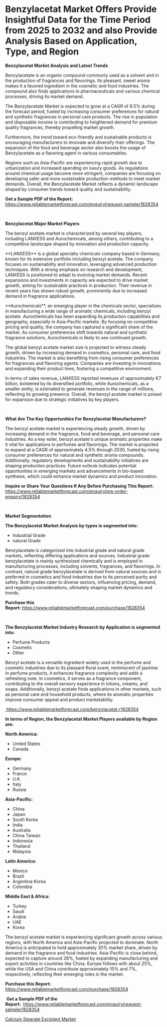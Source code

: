 <p><h1>Benzylacetat Market Offers Provide Insightful Data for the Time Period from 2025 to 2032 and also Provide Analysis Based on Application, Type, and Region</h1></p><p><strong>Benzylacetat Market Analysis and Latest Trends</strong></p>
<p><p>Benzylacetate is an organic compound commonly used as a solvent and in the production of fragrances and flavorings. Its pleasant, sweet aroma makes it a favored ingredient in the cosmetic and food industries. The compound also finds applications in pharmaceuticals and various chemical processes, driving its market demand. </p><p>The Benzylacetate Market is expected to grow at a CAGR of 8.5% during the forecast period, fueled by increasing consumer preferences for natural and synthetic fragrances in personal care products. The rise in population and disposable income is contributing to heightened demand for premium quality fragrances, thereby propelling market growth. </p><p>Furthermore, the trend toward eco-friendly and sustainable products is encouraging manufacturers to innovate and diversify their offerings. The expansion of the food and beverage sector also boosts the usage of Benzylacetate as a flavoring agent in various consumables. </p><p>Regions such as Asia-Pacific are experiencing rapid growth due to urbanization and increased spending on luxury goods. As regulations around chemical usage become more stringent, companies are focusing on developing safer and more sustainable production methods to meet market demands. Overall, the Benzylacetate Market reflects a dynamic landscape shaped by consumer trends toward quality and sustainability.</p></p>
<p><strong>Get a Sample PDF of the Report:&nbsp;</strong> <a href="https://www.reliablemarketforecast.com/enquiry/request-sample/1828354?utm_campaign=2929&utm_medium=2&utm_source=Github&utm_content=ia&utm_term=01042025&utm_id=benzylacetat">https://www.reliablemarketforecast.com/enquiry/request-sample/1828354</a></p>
<p>&nbsp;</p>
<p><strong>Benzylacetat Major Market Players</strong></p>
<p><p>The benzyl acetate market is characterized by several key players, including LANXESS and Aurochemicals, among others, contributing to a competitive landscape shaped by innovation and production capacity.</p><p>**LANXESS** is a global specialty chemicals company based in Germany, known for its extensive portfolio including benzyl acetate. The company focuses on sustainability and innovation, leveraging advanced production techniques. With a strong emphasis on research and development, LANXESS is positioned to adapt to evolving market demands. Recent expansions and investments in capacity are expected to drive market growth, aiming for sustainable practices in production. Their revenue in recent years has shown robust growth, prominently due to increased demand in fragrance applications.</p><p>**Aurochemicals**, an emerging player in the chemicals sector, specializes in manufacturing a wide range of aromatic chemicals, including benzyl acetate. Aurochemicals has been expanding its production capabilities and geography, especially in Asia-Pacific markets. By focusing on competitive pricing and quality, the company has captured a significant share of the market. As consumer preferences shift towards natural and synthetic fragrance solutions, Aurochemicals is likely to see continued growth.</p><p>The global benzyl acetate market size is projected to witness steady growth, driven by increasing demand in cosmetics, personal care, and food industries. The market is also benefiting from rising consumer preferences for fragrances and flavoring agents. Companies are investing in innovations and expanding their product lines, fostering a competitive environment.</p><p>In terms of sales revenue, LANXESS reported revenues of approximately €7 billion, bolstered by its diversified portfolio, while Aurochemicals, as a smaller entity, is estimated to generate revenues in the range of millions, reflecting its growing presence. Overall, the benzyl acetate market is poised for expansion due to strategic initiatives by key players.</p></p>
<p>&nbsp;</p>
<p><strong>What Are The Key Opportunities For Benzylacetat Manufacturers?</strong></p>
<p><p>The benzyl acetate market is experiencing steady growth, driven by increasing demand in the fragrance, food and beverage, and personal care industries. As a key ester, benzyl acetate's unique aromatic properties make it vital for applications in perfumes and flavorings. The market is projected to expand at a CAGR of approximately 4.5% through 2030, fueled by rising consumer preferences for natural and synthetic aroma compounds. Additionally, regulatory developments and sustainability initiatives are shaping production practices. Future outlook indicates potential opportunities in emerging markets and advancements in bio-based synthesis, which could enhance market dynamics and product innovation.</p></p>
<p><strong>Inquire or Share Your Questions If Any Before Purchasing This Report:</strong> <a href="https://www.reliablemarketforecast.com/enquiry/pre-order-enquiry/1828354?utm_campaign=2929&utm_medium=2&utm_source=Github&utm_content=ia&utm_term=01042025&utm_id=benzylacetat">https://www.reliablemarketforecast.com/enquiry/pre-order-enquiry/1828354</a></p>
<p>&nbsp;</p>
<p><strong>Market Segmentation</strong></p>
<p><strong>The Benzylacetat Market Analysis by types is segmented into:</strong></p>
<p><ul><li>Industrial Grade</li><li>natural Grade</li></ul></p>
<p><p>Benzylacetate is categorized into industrial grade and natural grade markets, reflecting differing applications and sources. Industrial grade benzylacetate is mainly synthesized chemically and is employed in manufacturing processes, including solvents, fragrances, and flavorings. In contrast, natural grade benzylacetate is derived from natural sources and is preferred in cosmetics and food industries due to its perceived purity and safety. Both grades cater to diverse sectors, influencing pricing, demand, and regulatory considerations, ultimately shaping market dynamics and trends.</p></p>
<p><strong>Purchase this Report:&nbsp;</strong><a href="https://www.reliablemarketforecast.com/purchase/1828354?utm_campaign=2929&utm_medium=2&utm_source=Github&utm_content=ia&utm_term=01042025&utm_id=benzylacetat">https://www.reliablemarketforecast.com/purchase/1828354</a></p>
<p>&nbsp;</p>
<p><strong>The Benzylacetat Market Industry Research by Application is segmented into:</strong></p>
<p><ul><li>Perfume Products</li><li>Cosmetic</li><li>Other</li></ul></p>
<p><p>Benzyl acetate is a versatile ingredient widely used in the perfume and cosmetic industries due to its pleasant floral scent, reminiscent of jasmine. In perfume products, it enhances fragrance complexity and adds a refreshing note. In cosmetics, it serves as a fragrance component, contributing to the overall sensory experience in lotions, creams, and soaps. Additionally, benzyl acetate finds applications in other markets, such as personal care and household products, where its aromatic properties improve consumer appeal and product marketability.</p></p>
<p><a href="https://www.reliablemarketforecast.com/benzylacetat-r1828354?utm_campaign=2929&utm_medium=2&utm_source=Github&utm_content=ia&utm_term=01042025&utm_id=benzylacetat">&nbsp;https://www.reliablemarketforecast.com/benzylacetat-r1828354</a></p>
<p><strong>In terms of Region, the Benzylacetat Market Players available by Region are:</strong></p>
<p>
    <p> <strong> North America: </strong>
        <ul>
            <li>United States</li>
            <li>Canada</li>
        </ul>
        </p> 
    <p> <strong> Europe: </strong>
        <ul>
            <li>Germany</li>
            <li>France</li>
            <li>U.K.</li>
            <li>Italy</li>
            <li>Russia</li>
        </ul>
        </p> 
    <p> <strong> Asia-Pacific: </strong>
        <ul>
            <li>China</li>
            <li>Japan</li>
            <li>South Korea</li>
            <li>India</li>
            <li>Australia</li>
            <li>China Taiwan</li>
            <li>Indonesia</li>
            <li>Thailand</li>
            <li>Malaysia</li>
        </ul>
        </p> 
    <p> <strong> Latin America: </strong>
        <ul>
            <li>Mexico</li>
            <li>Brazil</li>
            <li>Argentina Korea</li>
            <li>Colombia</li>
        </ul>
        </p> 
    <p> <strong> Middle East & Africa: </strong>
        <ul>
            <li>Turkey</li>
            <li>Saudi</li>
            <li>Arabia</li>
            <li>UAE</li>
            <li>Korea</li>
        </ul>
    </p>
    </p>
<p><p>The benzyl acetate market is experiencing significant growth across various regions, with North America and Asia-Pacific projected to dominate. North America is anticipated to hold approximately 30% market share, driven by demand in the fragrance and food industries. Asia-Pacific is close behind, expected to capture around 28%, fueled by expanding manufacturing and export activities in countries like China. Europe follows with about 25%, while the USA and China contribute approximately 10% and 7%, respectively, reflecting their emerging roles in the market.</p></p>
<p><strong>Purchase this Report: </strong><a href="https://www.reliablemarketforecast.com/purchase/1828354?utm_campaign=2929&utm_medium=2&utm_source=Github&utm_content=ia&utm_term=01042025&utm_id=benzylacetat">https://www.reliablemarketforecast.com/purchase/1828354</a></p>
<p>&nbsp;<strong>Get a Sample PDF of the Report:&nbsp;&nbsp;</strong><a href="https://www.reliablemarketforecast.com/enquiry/request-sample/1828354?utm_campaign=2929&utm_medium=2&utm_source=Github&utm_content=ia&utm_term=01042025&utm_id=benzylacetat">https://www.reliablemarketforecast.com/enquiry/request-sample/1828354</a></p>
<p><strong></strong></p>
<p><p><a href="https://github.com/verikaahova/Market-Research-Report-List-1/blob/main/calcium-stearate-excipient-market.md?utm_campaign=2929&utm_medium=2&utm_source=Github&utm_content=ia&utm_term=01042025&utm_id=benzylacetat">Calcium Stearate Excipient Market</a></p></p>